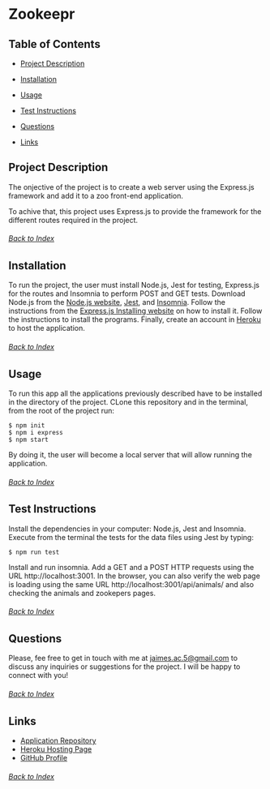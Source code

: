 # Zookeepr

## Table of Contents
- [Project Description](#Project-Description)

- [Installation](#Installation)

- [Usage](#Usage)

- [Test Instructions](#Test-Instructions)

- [Questions](#Questions)

- [Links](#Links)

## Project Description
The onjective of the project is to create a web server using the Express.js framework and add it to a zoo front-end application.

To achive that, this project uses Express.js to provide the framework for the different routes required in the project.
###### [Back to Index](#Table-of-Contents)


## Installation
To run the project, the user must install Node.js, Jest for testing, Express.js for the routes and Insomnia to perform POST and GET tests. Download Node.js from the [Node.js website](https://nodejs.org/en/),  [Jest](https://jestjs.io/docs/getting-started), and [Insomnia](https://insomnia.rest/download). Follow the instructions from the [Express.js Installing website](https://expressjs.com/en/starter/installing.html) on how to install it. Follow the instructions to install the programs. Finally, create an account in [Heroku](https://www.heroku.com/) to host the application.
###### [Back to Index](#Table-of-Contents)


## Usage
To run this app all the applications previously described have to be installed in the directory of the project. CLone this repository and in the terminal, from the root of the project run:

```
$ npm init
$ npm i express
$ npm start
```

By doing it, the user will become a local server that will allow running the application.
###### [Back to Index](#Table-of-Contents)
	

## Test Instructions
Install the dependencies in your computer: Node.js, Jest and Insomnia. Execute from the terminal the tests for the data files using Jest by typing:
```
$ npm run test
```
Install and run insomnia. Add a GET and a POST HTTP requests using the URL http://localhost:3001. In the browser, you can also verify the web page is loading using the same URL http://localhost:3001/api/animals/ and also checking the animals and zookepers pages.
###### [Back to Index](#Table-of-Contents)
	

## Questions
Please, fee free to get in touch with me at jaimes.ac.5@gmail.com to discuss any inquiries or suggestions for the project. I will be happy to connect with you!
###### [Back to Index](#Table-of-Contents)
	

## Links
- [Application Repository](https://github.com/AlexJCturbo/zookeepr)
- [Heroku Hosting Page](https://hidden-ocean-29905.herokuapp.com/)
- [GitHub Profile](https://github.com/AlexJCturbo)
###### [Back to Index](#Table-of-Contents)